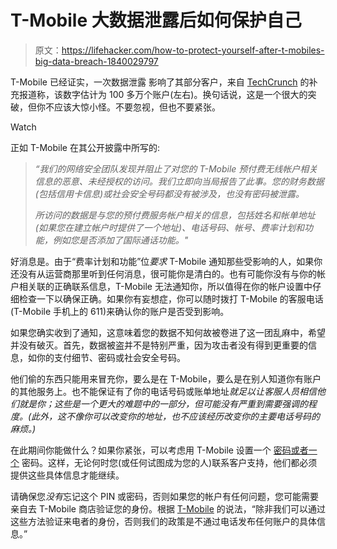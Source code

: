 # T-Mobile 大数据泄露后如何保护自己

> 原文：<https://lifehacker.com/how-to-protect-yourself-after-t-mobiles-big-data-breach-1840029797>

T-Mobile 已经证实，一次数据泄露 影响了其部分客户，来自 [TechCrunch](https://techcrunch.com/2019/11/22/more-than-1-million-t-mobile-customers-exposed-by-breach/) 的补充报道称，该数字估计为 100 多万个账户(左右)。换句话说，这是一个很大的突破，但你不应该大惊小怪。不要忽视，但也不要紧张。

Watch

正如 T-Mobile 在其公开披露中所写的:

> *“我们的网络安全团队发现并阻止了对您的 T-Mobile 预付费无线帐户相关信息的恶意、未经授权的访问。我们立即向当局报告了此事。您的财务数据(包括信用卡信息)或社会安全号码都没有被涉及，也没有密码被泄露。*
> 
> *所访问的数据是与您的预付费服务帐户相关的信息，包括姓名和帐单地址(如果您在建立帐户时提供了一个地址)、电话号码、帐号、费率计划和功能，例如您是否添加了国际通话功能。"*

好消息是。由于“费率计划和功能”位*要求* T-Mobile 通知那些受影响的人，如果你还没有从运营商那里听到任何消息，很可能你是清白的。也有可能你没有与你的帐户相关联的正确联系信息，T-Mobile 无法通知你，所以值得在你的帐户设置中仔细检查一下以确保正确。如果你有妄想症，你可以随时拨打 T-Mobile 的客服电话(T-Mobile 手机上的 611)来确认你的账户是否受到影响。

如果您确实收到了通知，这意味着您的数据不知何故被卷进了这一团乱麻中，希望并没有破灭。首先，数据被盗并不是特别严重，因为攻击者没有得到更重要的信息，如你的支付细节、密码或社会安全号码。

他们偷的东西只能用来冒充你，要么是在 T-Mobile，要么是在别人知道你有账户的其他服务上。也不能保证有了你的电话号码或账单地址*就足以让客服人员相信他们就是你；这些是一个更大的难题中的一部分，但可能没有严重到需要强调的程度。(此外，这不像你可以改变你的地址，也不应该经历改变你的主要电话号码的麻烦。)*

在此期间你能做什么？如果你紧张，可以考虑用 T-Mobile 设置一个 [密码或者一个](https://support.t-mobile.com/docs/DOC-37477) 密码。这样，无论何时您(或任何试图成为您的人)联系客户支持，他们都必须提供这些具体信息才能继续。

请确保您*没有*忘记这个 PIN 或密码，否则如果您的帐户有任何问题，您可能需要亲自去 T-Mobile 商店验证您的身份。根据 [T-Mobile](https://www.t-mobile.com/responsibility/privacy/security/account-verification) 的说法，“除非我们可以通过这些方法验证来电者的身份，否则我们的政策是不通过电话发布任何账户的具体信息。”
